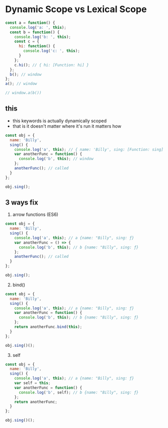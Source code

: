 # Dynamic Scope vs Lexical Scope

```js
const a = function() {
  console.log('a: ', this);
  const b = function() {
    console.log('b: ', this);
    const c = {
      hi: function() {
        console.log('c: ', this);
      }
    };
    c.hi(); // { hi: [Function: hi] }
  };
  b(); // window
};
a(); // window

// window.a(b())
```

## this

- this keywords is actually dynamically scoped
- that is it doesn't matter where it's run it matters how

```js
const obj = {
  name: 'Billy',
  sing() {
    console.log('a', this); // { name: 'Billy', sing: [Function: sing] }
    var anotherFunc = function() {
      console.log('b', this); // window
    };
    anotherFunc(); // called
  }
};

obj.sing();
```

## 3 ways fix

1. arrow functions (ES6)

```js
const obj = {
  name: 'Billy',
  sing() {
    console.log('a', this); // a {name: "Billy", sing: ƒ}
    var anotherFunc = () => {
      console.log('b', this); // b {name: "Billy", sing: ƒ}
    };
    anotherFunc(); // called
  }
};

obj.sing();
```

2. bind()

```js
const obj = {
  name: 'Billy',
  sing() {
    console.log('a', this); // a {name: "Billy", sing: ƒ}
    var anotherFunc = function() {
      console.log('b', this); // b {name: "Billy", sing: ƒ}
    };
    return anotherFunc.bind(this);
  }
};

obj.sing()();
```

3. self

```js
const obj = {
  name: 'Billy',
  sing() {
    console.log('a', this); // a {name: "Billy", sing: ƒ}
    var self = this;
    var anotherFunc = function() {
      console.log('b', self); // b {name: "Billy", sing: ƒ}
    };
    return anotherFunc;
  }
};

obj.sing()();
```
